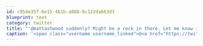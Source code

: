 ```yaml
---
id: c954e35f-6e15-4b1b-a888-0c122da663d3
blueprint: text
category: twitter
title: "'@mattashwood suddenly? Might be a rock in there. Let me know if you can't find a place"
caption: '<span class="username username_linked">@<a href="https://twitter.com/mattashwood" title="Matt Ashwood">mattashwood</a></span> suddenly? Might be a rock in there. Let me know if you can''t find a place'
---
```

